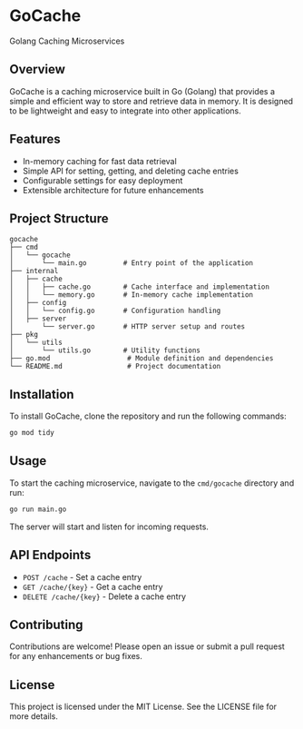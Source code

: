 # GoCache
Golang Caching Microservices

## Overview
GoCache is a caching microservice built in Go (Golang) that provides a simple and efficient way to store and retrieve data in memory. It is designed to be lightweight and easy to integrate into other applications.

## Features
- In-memory caching for fast data retrieval
- Simple API for setting, getting, and deleting cache entries
- Configurable settings for easy deployment
- Extensible architecture for future enhancements

## Project Structure
```
gocache
├── cmd
│   └── gocache
│       └── main.go         # Entry point of the application
├── internal
│   ├── cache
│   │   ├── cache.go        # Cache interface and implementation
│   │   └── memory.go       # In-memory cache implementation
│   ├── config
│   │   └── config.go       # Configuration handling
│   ├── server
│       └── server.go       # HTTP server setup and routes
├── pkg
│   └── utils
│       └── utils.go        # Utility functions
├── go.mod                   # Module definition and dependencies
└── README.md                # Project documentation
```

## Installation
To install GoCache, clone the repository and run the following commands:

```bash
go mod tidy
```

## Usage
To start the caching microservice, navigate to the `cmd/gocache` directory and run:

```bash
go run main.go
```

The server will start and listen for incoming requests.

## API Endpoints
- `POST /cache` - Set a cache entry
- `GET /cache/{key}` - Get a cache entry
- `DELETE /cache/{key}` - Delete a cache entry

## Contributing
Contributions are welcome! Please open an issue or submit a pull request for any enhancements or bug fixes.

## License
This project is licensed under the MIT License. See the LICENSE file for more details.